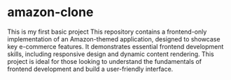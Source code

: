 # amazon-clone
This is my first basic project 
This repository contains a frontend-only implementation of an Amazon-themed application, designed to showcase key e-commerce features. It demonstrates essential frontend development skills, including responsive design and dynamic content rendering. This project is ideal for those looking to understand the fundamentals of frontend development and build a user-friendly interface. 
